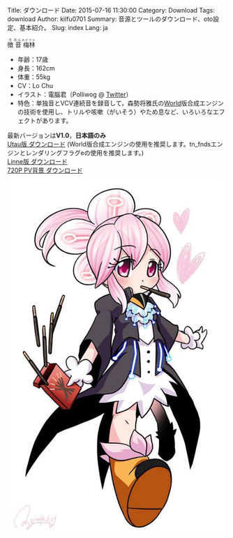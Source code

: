 Title: ダウンロード
Date: 2015-07-16 11:30:00
Category: Download
Tags: download
Author: kilfu0701
Summary: 音源とツールのダウンロード、oto設定、基本紹介。
Slug: index
Lang: ja

<div>
  <div class="clearfix">
    <div class="p-left">
      <div class="sub-lead-title">
        <ruby>
            徴 <rp>(</rp><rt>ち</rt><rp>)</rp>
            音 <rp>(</rp><rt>おん</rt><rp>)</rp>
            梅林 <rp>(</rp><rt>メイリン</rt><rp>)</rp>
        </ruby>
      </div>
      <ul class="listview">
        <li><span class="list-title">年齢：</span>17歳</li>
        <li><span class="list-title">身長：</span>162cm</li>
        <li><span class="list-title">体重：</span>55kg</li>
        <li><span class="list-title">CV：</span>Lo Chu</li>
        <li><span class="list-title">イラスト：</span>電腦君（Polliwog @ <a href="https://twitter.com/ecbpolliwog" target="_blank">Twitter</a>）</li>
        <li><span class="list-title">特色：</span>単独音とVCV連続音を録音して，森勢将雅氏の<a href="http://ml.cs.yamanashi.ac.jp/world/" target="_blank">World</a>版合成エンジンの技術を使用し、トリルや咳嗽（がいそう）やため息など、いろいろなエフェクトがあります。</li>
      </ul>
      <div class="pad10">最新バージョンは<b>V1.0</b>，<b>日本語のみ</b></div>
      <div class="pad10">
        <div><a href="https://www.dropbox.com/s/sjyymd0cgk85zcy/ChiOnMeiLin-V1.zip?dl=0" target="_blank">Utau版 ダウンロード</a> (World版合成エンジンの使用を推奨します。tn_fndsエンジンとレンダリングフラグeの使用を推奨します。)</div>
        <div><a href="https://www.dropbox.com/s/eofcjjr5vhlwkot/ZhiYinMeiLin-V1.zip?dl=0" target="_blank">Linne版 ダウンロード</a></div>
        <div><a href="/theme/img/song_background_720p_1024.png" download="song_background_720p_1024.png" title="">720P PV背景 ダウンロード</a></div>
      </div>
    </div>
    <div class="p-right">
      <img src="/theme/img/meilin_01.jpg">
    </div>
  </div>
</div>
